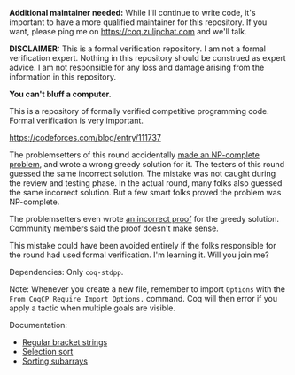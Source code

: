 
**Additional maintainer needed:** While I'll continue to write code, it's important to have a more qualified maintainer for this repository. If you want, please ping me on https://coq.zulipchat.com and we'll talk.

**DISCLAIMER:** This is a formal verification repository. I am not a formal verification expert. Nothing in this repository should be construed as expert advice. I am not responsible for any loss and damage arising from the information in this repository.

**You can't bluff a computer.**

This is a repository of formally verified competitive programming code. Formal verification is very important.

https://codeforces.com/blog/entry/111737

The problemsetters of this round accidentally [made an NP-complete problem](https://web.archive.org/web/20230125221257/https://codeforces.com/contest/1780/problem/C), and wrote a wrong greedy solution for it. The testers of this round guessed the same incorrect solution. The mistake was not caught during the review and testing phase. In the actual round, many folks also guessed the same incorrect solution. But a few smart folks proved the problem was NP-complete.

The problemsetters even wrote [an incorrect proof](https://codeforces.com/blog/entry/111737?#comment-996084) for the greedy solution. Community members said the proof doesn't make sense.

This mistake could have been avoided entirely if the folks responsible for the round had used formal verification. I'm learning it. Will you join me?

Dependencies: Only `coq-stdpp`.

Note: Whenever you create a new file, remember to import `Options` with the `From CoqCP Require Import Options.` command. Coq will then error if you apply a tactic when multiple goals are visible.

Documentation:

- [Regular bracket strings](docs/RegularBracketString.md)
- [Selection sort](docs/SelectionSort.md)
- [Sorting subarrays](docs/SortingSubarrays.md)
